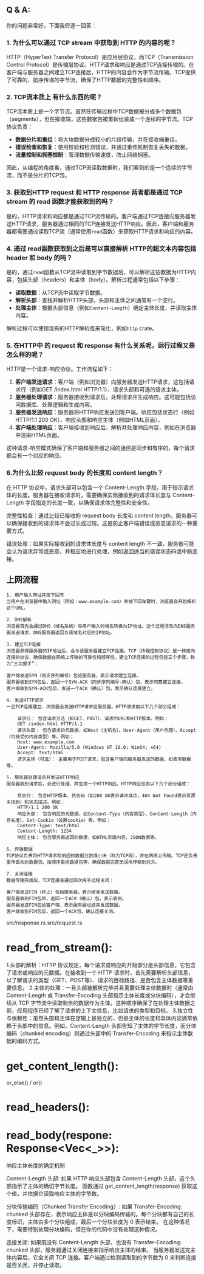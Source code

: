 ## Q & A:
你的问题非常好，下面我将逐一回答：

### 1. 为什么可以通过 TCP stream 中获取到 HTTP 的内容的呢？

HTTP（HyperText Transfer Protocol）是应用层协议，而TCP（Transmission Control Protocol）是传输层协议。HTTP请求和响应是通过TCP连接传输的。在客户端与服务器之间建立TCP连接后，HTTP的内容会作为字节流传输。TCP提供了可靠的、按序传递的字节流，确保了HTTP数据的完整性和顺序。

### 2. TCP流本质上 有什么东西的呢？

TCP流本质上是一个字节流。虽然在传输过程中TCP数据被分成多个数据包（segments），但在接收端，这些数据包被重新组装成一个连续的字节流。TCP协议负责：

- **数据分片和重组**：将大块数据分成较小的片段传输，并在接收端重组。
- **错误检查和恢复**：使用校验和检测错误，并通过重传机制恢复丢失的数据。
- **流量控制和拥塞控制**：管理数据传输速度，防止网络拥塞。

因此，从编程的角度看，通过TCP流读取数据时，我们看到的是一个连续的字节流，而不是分片的TCP包。

### 3. 获取到HTTP request 和 HTTP response 两者都是通过 TCP stream 的 read 函数才能获取到的吗？

是的，HTTP请求和响应都是通过TCP流传输的。客户端通过TCP连接向服务器发送HTTP请求，服务器通过相同的TCP连接发送HTTP响应。因此，客户端和服务器都需要通过读取TCP流（通常使用`read`函数）来获取HTTP请求和响应的内容。

### 4. 通过 read函数获取到之后是可以直接解析 HTTP的超文本内容包括 header 和 body 的吗？

是的，通过`read`函数从TCP流中读取到字节数据后，可以解析这些数据为HTTP内容，包括头部（headers）和主体（body）。解析过程通常包括以下步骤：

- **读取数据**：从TCP流中读取字节数据。
- **解析头部**：查找并解析HTTP头部，头部和主体之间通常有一个空行。
- **处理主体**：根据头部信息（例如`Content-Length`）确定主体长度，并读取主体内容。

解析过程可以使用现有的HTTP解析库来简化，例如`http` crate。

### 5. 在HTTP中 的 request 和 response 有什么关系呢，运行过程又是怎么样的呢？

HTTP是一个请求-响应协议。工作流程如下：

1. **客户端发送请求**：客户端（例如浏览器）向服务器发送HTTP请求，这包括请求行（例如GET /index.html HTTP/1.1）、请求头部和可选的请求主体。
2. **服务器处理请求**：服务器接收到请求后，处理请求并生成响应。这可能包括访问数据库、处理逻辑和生成内容。
3. **服务器发送响应**：服务器将HTTP响应发送回客户端。响应包括状态行（例如HTTP/1.1 200 OK）、响应头部和响应主体（例如HTML页面）。
4. **客户端处理响应**：客户端接收到响应后，解析并处理响应内容，例如在浏览器中渲染HTML页面。

这种请求-响应模式确保了客户端和服务器之间的通信是同步和有序的，每个请求都会有一个对应的响应。

### 6.为什么比较 request body 的长度和 content length？
在 HTTP 协议中，请求头部可以包含一个 Content-Length 字段，用于指示请求体的长度。服务器在接收请求时，需要确保实际接收到的请求体长度与 Content-Length 字段指定的长度一致，以确保请求体完整性和安全性。

完整性检查：通过比较已接收的 request body 长度和 content length，服务器可以确保接收到的请求体不会过长或过短。这是防止客户端错误或恶意请求的一种重要方式。

错误处理：如果实际接收到的请求体长度与 content length 不一致，服务器可能会认为请求异常或恶意，并相应地进行处理，例如返回适当的错误状态码或中断连接。


## 上网流程
    1. 用户输入网址并按下回车
    当用户在浏览器中输入网址（例如：www.example.com）并按下回车键时，浏览器会开始解析这个URL。

    2. DNS解析
    浏览器首先会通过DNS（域名系统）将用户输入的域名转换为IP地址。这个过程涉及向DNS服务器发送请求，DNS服务器返回与该域名对应的IP地址。

    3. 建立TCP连接
    浏览器获得服务器的IP地址后，会与该服务器建立TCP连接。TCP（传输控制协议）是一种面向连接的协议，确保数据在网络上传输的可靠性和顺序性。建立TCP连接的过程包括三个步骤，称为“三次握手”：

    客户端发送SYN（同步序列编号）包给服务器，表示请求建立连接。
    服务器收到SYN包后，返回一个SYN-ACK（同步序列编号-确认）包，表示同意建立连接。
    客户端收到SYN-ACK包后，发送一个ACK（确认）包，表示确认连接建立。

    4. 发送HTTP请求
    一旦TCP连接建立，浏览器会发送HTTP请求给服务器。HTTP请求由以下几个部分组成：

        请求行： 包含请求方法（如GET、POST）、请求的URL和HTTP版本。例如：
        GET /index.html HTTP/1.1
        请求头部： 包含请求的元数据，如Host（主机名）、User-Agent（用户代理）、Accept（可接受的内容类型）等。例如：
        Host: www.example.com
        User-Agent: Mozilla/5.0 (Windows NT 10.0; Win64; x64)
        Accept: text/html
        请求主体（可选）： 主要用于POST请求，包含客户端向服务器发送的数据，如表单数据等。

    5. 服务器处理请求并发送HTTP响应
    服务器收到请求后，会进行处理，并生成一个HTTP响应。HTTP响应也由以下几个部分组成：

        状态行： 包含HTTP版本、状态码（如200 OK表示请求成功，404 Not Found表示资源未找到）和状态描述。例如：
        HTTP/1.1 200 OK
        响应头部： 包含响应的元数据，如Content-Type（内容类型）、Content-Length（内容长度）、Set-Cookie（设置cookie）等。例如：
        Content-Type: text/html
        Content-Length: 1234
        响应主体： 包含服务器返回的数据，如HTML页面内容、JSON数据等。

    6. 传输数据
    TCP协议负责将HTTP请求和响应的数据分割成小块（称为TCP段），并在网络上传输。TCP还负责重传丢失的数据包、按顺序重组数据包等，确保数据完整无误地传输到对方。

    7. 关闭连接
    数据传输完成后，TCP连接会通过四次挥手过程关闭：

    客户端发送FIN（终止）包给服务器，表示结束发送数据。
    服务器收到FIN包后，返回一个ACK（确认）包，表示收到。
    服务器发送FIN包给客户端，表示服务器也结束发送数据。
    客户端收到FIN包后，返回一个ACK包，确认连接关闭。

src/response.rs 
src/request.rs 
# read_from_stream():
1.头部的解析：HTTP 协议规定，每个请求或响应的开始部分是头部信息，它包含了请求或响应的元数据。在接收到一个 HTTP 请求时，首先需要解析头部信息，以了解请求的类型（GET、POST等）、请求的目标路径、是否包含主体数据等重要信息。
2.主体的处理：一旦头部被解析完毕并且需要处理主体数据时（通常由 Content-Length 或 Transfer-Encoding 头部指示主体长度或分块编码），才会继续从 TCP 字节流中读取剩余的数据作为主体。这种顺序确保了在处理主体数据之前，应用程序已经了解了请求的上下文信息，比如请求的类型和目标。
3.独立性与依赖性：虽然头部和主体在逻辑上是独立的，但是主体的长度和具体内容通常依赖于头部中的信息。例如，Content-Length 头部告知了主体的字节长度，而分块编码（chunked encoding）则通过头部中的 Transfer-Encoding 来指示主体数据的编码方式。

# get_content_length():
or_else() / or()

# read_headers():

# read_body(respone: Response<Vec<_>>):
响应主体长度的确定机制

Content-Length 头部:
如果 HTTP 响应头部包含 Content-Length 头部，这个头部指示了主体的确切字节长度。
函数通过 get_content_length(response) 获取这个值，并依据它读取响应主体的字节数。

分块传输编码（Chunked Transfer Encoding）:
如果 Transfer-Encoding: chunked 头部存在，表示响应主体是以分块编码传输的。每个分块都有自己的长度标识，主体由多个分块组成，最后一个分块长度为 0 表示结束。
在这种情况下，需要特别处理分块编码，但在你的代码中没有处理这种情况。

连接关闭:
如果既没有 Content-Length 头部，也没有 Transfer-Encoding: chunked 头部，服务器通过关闭连接来指示响应主体的结束。
当服务器发送完主体内容后，它会关闭 TCP 连接。客户端通过检测读取到的字节数为 0 来判断连接是否关闭，并停止读取。
